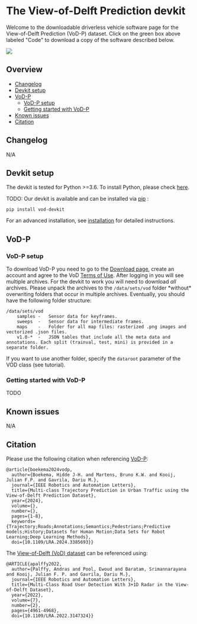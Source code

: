 # The View-of-Delft Prediction devkit
Welcome to the downloadable driverless vehicle software page for the View-of-Delft Prediction (VoD-P) dataset. Click on the green box above labeled "Code" to download a copy of the software described below.

![](https://www.vod.org/public/images/road.jpg)

## Overview
- [Changelog](#changelog)
- [Devkit setup](#devkit-setup)
- [VoD-P](#vod-p)
  - [VoD-P setup](#vod-p-setup)
  - [Getting started with VoD-P](#getting-started-with-vod-p)
- [Known issues](#known-issues)
- [Citation](#citation)

## Changelog
N/A

## Devkit setup
The devkit is tested for Python >=3.6.
To install Python, please check [here](https://github.com/nutonomy/vod-devkit/blob/master/docs/installation.md#install-python).

TODO: Our devkit is available and can be installed via [pip](https://pip.pypa.io/en/stable/installing/) :
```
pip install vod-devkit
```
For an advanced installation, see [installation](https://github.com/nutonomy/vod-devkit/blob/master/docs/installation.md) for detailed instructions.


## VoD-P

### VoD-P setup
To download VoD-P you need to go to the [Download page](), 
create an account and agree to the VoD [Terms of Use]().
After logging in you will see multiple archives. 
For the devkit to work you will need to download *all* archives.
Please unpack the archives to the `/data/sets/vod` folder \*without\* overwriting folders that occur in multiple archives.
Eventually, you should have the following folder structure:
```
/data/sets/vod
    samples	-	Sensor data for keyframes.
    sweeps	-	Sensor data for intermediate frames.
    maps	-	Folder for all map files: rasterized .png images and vectorized .json files.
    v1.0-*	-	JSON tables that include all the meta data and annotations. Each split (trainval, test, mini) is provided in a separate folder.
```
If you want to use another folder, specify the `dataroot` parameter of the VOD class (see tutorial).


### Getting started with VoD-P
TODO

## Known issues
N/A

## Citation
Please use the following citation when referencing [VoD-P](https://ieeexplore.ieee.org/abstract/document/10493110):
```
@article{boekema2024vodp,
  author={Boekema, Hidde J-H. and Martens, Bruno K.W. and Kooij, Julian F.P. and Gavrila, Dariu M.},
  journal={IEEE Robotics and Automation Letters}, 
  title={Multi-class Trajectory Prediction in Urban Traffic using the View-of-Delft Prediction Dataset}, 
  year={2024},
  volume={},
  number={},
  pages={1-8},
  keywords={Trajectory;Roads;Annotations;Semantics;Pedestrians;Predictive models;History;Datasets for Human Motion;Data Sets for Robot Learning;Deep Learning Methods},
  doi={10.1109/LRA.2024.3385693}}

```

The [View-of-Delft (VoD) dataset](https://ieeexplore.ieee.org/document/9699098) can be referenced using:
```
@ARTICLE{apalffy2022,
  author={Palffy, Andras and Pool, Ewoud and Baratam, Srimannarayana and Kooij, Julian F. P. and Gavrila, Dariu M.},
  journal={IEEE Robotics and Automation Letters}, 
  title={Multi-Class Road User Detection With 3+1D Radar in the View-of-Delft Dataset}, 
  year={2022},
  volume={7},
  number={2},
  pages={4961-4968},
  doi={10.1109/LRA.2022.3147324}}
```



